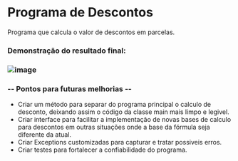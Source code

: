 # Programa de Descontos
Programa que calcula o valor de descontos em parcelas.

### Demonstração do resultado final:
### ![image](https://user-images.githubusercontent.com/12546497/208334396-e93ac6b2-901f-4374-a794-000378bafa1a.png)

### -- Pontos para futuras melhorias --

 - Criar um método para separar do programa principal o calculo de desconto, deixando assim o código da classe main mais limpo e legivel. 
 - Criar interface para facilitar a implementação de novas bases de calculo para descontos em outras situações onde a base da fórmula seja diferente da atual.
 - Criar Exceptions customizadas para capturar e tratar possiveis erros.
 - Criar testes para fortalecer a confiabilidade do programa.
